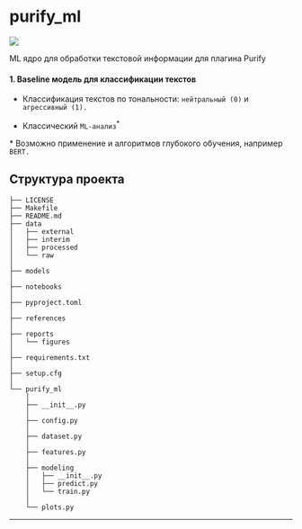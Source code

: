# purify_ml

<a target="_blank" href="https://cookiecutter-data-science.drivendata.org/">
    <img src="https://img.shields.io/badge/CCDS-Project%20template-328F97?logo=cookiecutter" />
</a>

ML ядро для обработки текстовой информации для плагина Purify

#### 1. Baseline модель для классификации текстов

* Классификация текстов по тональности: ```нейтральный (0)``` и ```агрессивный (1).```

* Классический ```ML-анализ```$^{*}$

\* Возможно применение и алгоритмов глубокого обучения, например ```BERT.```

## Структура проекта

```
├── LICENSE            
├── Makefile          
├── README.md          
├── data
│   ├── external      
│   ├── interim        
│   ├── processed     
│   └── raw                        
│
├── models             
│
├── notebooks          
│                                              
├── pyproject.toml    
│                        
├── references        
│
├── reports            
│   └── figures       
│
├── requirements.txt   
│                        
├── setup.cfg        
│
└── purify_ml  
    │
    ├── __init__.py            
    │
    ├── config.py             
    │
    ├── dataset.py            
    │
    ├── features.py            
    │
    ├── modeling                
    │   ├── __init__.py 
    │   ├── predict.py              
    │   └── train.py          
    │
    └── plots.py             
```

--------

